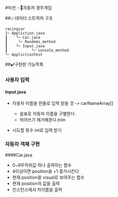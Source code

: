 #미션 - 🚗자동차 경주게임

##📈데이터 스트럭처 구조
 ```
racingcar
 ├─ Appliction.java
 ┃    └─ Car.java
 ┃	   └─ Randoms_method
 ┃    └─ Input.java
 ┃           └─ console_method
 └─ ApplictionTest
```

##✔️구현한 기능목록 

### 사용자 입력 
#### Input.java 
 - 자동차 이름을 한줄로 입력 받을 것 -> carNameArray[]
     - 쉼표로 자동차 이름을 구별한다.
     - 띄어쓰기 제거해준다.trim
  
 - 시도할 횟수 int로 입력 받기

### 자동차 객체 구현 
####Car.java
 - 0~9무작위값 하나 출력하는 함수
 - 4이상이면 position을 +1 증가시킨다
 - 현재 position을 visual로 보여주는 함수
 - 현재 position의 값을 출력
 - 인스턴스에서 차이름을 출력